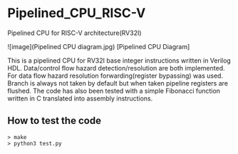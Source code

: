 # Pipelined_CPU_RISC-V
 Pipelined CPU for RISC-V architecture(RV32I)

![image](Pipelined CPU diagram.jpg)
[Pipelined CPU Diagram]

This is a pipelined CPU for RV32I base integer instructions written in Verilog HDL. Data/control flow hazard detection/resolution are both implemented. For data flow hazard resolution forwarding(register bypassing) was used. Branch is always not taken by default but when taken pipeline registers are flushed. The code has also been tested with a simple Fibonacci function written in C translated into assembly instructions.


## How to test the code
```
> make
> python3 test.py
```